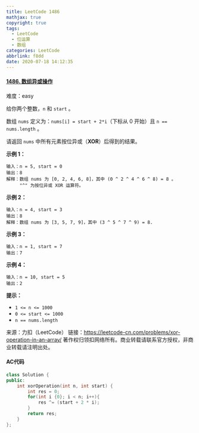 ```yaml
---
title: LeetCode 1486
mathjax: true
copyright: true
tags:
  - LeetCode
  - 位运算
  - 数组
categories: LeetCode
abbrlink: f8dd
date: 2020-07-18 14:12:35
---
```


#### [1486. 数组异或操作](https://leetcode-cn.com/problems/xor-operation-in-an-array/)

难度：easy

给你两个整数，`n` 和 `start` 。

数组 `nums` 定义为：`nums[i] = start + 2*i`（下标从 0 开始）且 `n == nums.length` 。

请返回 `nums` 中所有元素按位异或（**XOR**）后得到的结果。

**示例 1：**

```
输入：n = 5, start = 0
输出：8
解释：数组 nums 为 [0, 2, 4, 6, 8]，其中 (0 ^ 2 ^ 4 ^ 6 ^ 8) = 8 。
     "^" 为按位异或 XOR 运算符。
```

**示例 2：**

```
输入：n = 4, start = 3
输出：8
解释：数组 nums 为 [3, 5, 7, 9]，其中 (3 ^ 5 ^ 7 ^ 9) = 8.
```

**示例 3：**

```
输入：n = 1, start = 7
输出：7
```

**示例 4：**

```
输入：n = 10, start = 5
输出：2
```

**提示：**

- `1 <= n <= 1000`
- `0 <= start <= 1000`
- `n == nums.length`

<!--more-->

来源：力扣（LeetCode）
链接：https://leetcode-cn.com/problems/xor-operation-in-an-array/
著作权归领扣网络所有。商业转载请联系官方授权，非商业转载请注明出处。

#### AC代码

```c++
class Solution {
public:
    int xorOperation(int n, int start) {
        int res = 0;
        for(int i {0}; i < n; i++){
            res ^= (start + 2 * i);
        }
        return res;
    }
};
```


